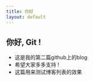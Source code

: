 ```yaml
---
title: 你好
layout: default
---
```


你好, Git !
-----------

- 这是我的第二篇github上的blog
- 希望大家多多支持 !
- 这篇用来测试博客列表的效果

